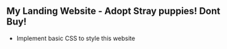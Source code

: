 
## My Landing Website - Adopt Stray puppies! Dont Buy! 
- Implement basic CSS to style this website
